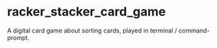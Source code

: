 # racker_stacker_card_game
A digital card game about sorting cards, played in terminal / command-prompt.
